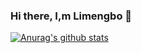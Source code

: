 ### Hi there, I,m Limengbo 👋
[![Anurag's github stats](https://github-readme-stats.vercel.app/api?username=mr-mengbo&show_icons=true&theme=merko)](https://github.com/anuraghazra/github-readme-stats)


<!--
[![Top Langs](https://github-readme-stats.vercel.app/api/top-langs/?username=anuraghazra&hide=javascript,html)](https://github.com/anuraghazra/github-readme-stats)
**mr-mengbo/mr-mengbo** is a ✨ _special_ ✨ repository because its `README.md` (this file) appears on your GitHub profile.

Here are some ideas to get you started:

- 🔭 I’m currently working on ...
- 🌱 I’m currently learning ...
- 👯 I’m looking to collaborate on ...
- 🤔 I’m looking for help with ...
- 💬 Ask me about ...
- 📫 How to reach me: ...
- 😄 Pronouns: ...
- ⚡ Fun fact: ...
-->
